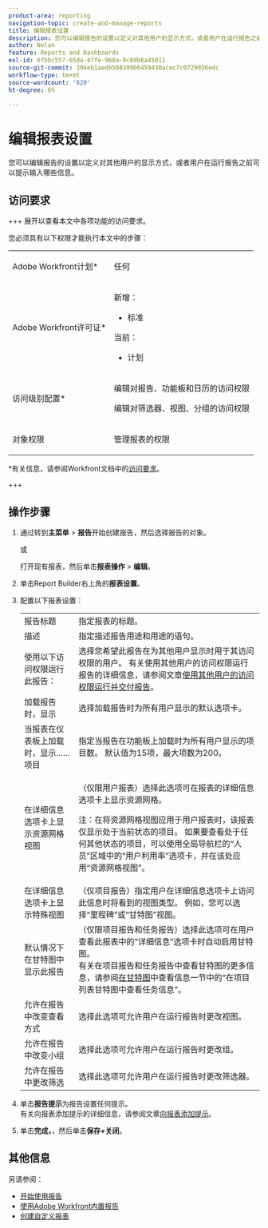 ```yaml
---
product-area: reporting
navigation-topic: create-and-manage-reports
title: 编辑报表设置
description: 您可以编辑报告的设置以定义对其他用户的显示方式，或者用户在运行报告之前可以提示输入哪些信息。
author: Nolan
feature: Reports and Dashboards
exl-id: 6fbbc557-65da-4ffe-968a-9c8db6a45811
source-git-commit: 394eb1aed6508399b6459430acec7c0729036edc
workflow-type: tm+mt
source-wordcount: '620'
ht-degree: 6%

---
```


# 编辑报表设置

<!-- Audited: 11/2024 -->

您可以编辑报告的设置以定义对其他用户的显示方式，或者用户在运行报告之前可以提示输入哪些信息。

## 访问要求

+++ 展开以查看本文中各项功能的访问要求。

您必须具有以下权限才能执行本文中的步骤：

<table style="table-layout:auto"> 
 <col> 
 <col> 
 <tbody> 
  <tr> 
   <td role="rowheader">Adobe Workfront计划*</td> 
   <td> <p>任何</p> </td> 
  </tr> 
  <tr> 
   <td role="rowheader">Adobe Workfront许可证*</td> 
      <td> 
      <p>新增：</p>
         <ul>
         <li><p>标准</p></li>
         </ul>
      <p>当前：</p>
         <ul>
         <li><p>计划</p></li>
         </ul>
   </td> 
  </tr> 
  <tr> 
   <td role="rowheader">访问级别配置*</td> 
   <td> <p>编辑对报告、功能板和日历的访问权限</p> <p>编辑对筛选器、视图、分组的访问权限</p></td> 
  </tr> 
  <tr> 
   <td role="rowheader">对象权限</td> 
   <td> <p>管理报表的权限</p></td> 
  </tr> 
 </tbody> 
</table>

*有关信息，请参阅Workfront文档中的[访问要求](/help/quicksilver/administration-and-setup/add-users/access-levels-and-object-permissions/access-level-requirements-in-documentation.md)。

+++

## 操作步骤

1. 通过转到&#x200B;**主菜单** > **报告**&#x200B;开始创建报告，然后选择报告的对象。

   或

   打开现有报表，然后单击&#x200B;**报表操作** > **编辑**。

1. 单击Report Builder右上角的&#x200B;**报表设置**。
1. 配置以下报表设置：

   <table style="table-layout:auto"> 
    <col> 
    <col> 
    <tbody> 
     <tr> 
      <td role="rowheader">报告标题</td> 
      <td>指定报表的标题。</td> 
     </tr> 
     <tr> 
      <td role="rowheader">描述</td> 
      <td>指定描述报告用途和用途的语句。</td> 
     </tr> 
     <tr> 
      <td role="rowheader">使用以下访问权限运行此报告：</td> 
      <td>选择您希望此报告在为其他用户显示时用于其访问权限的用户。 有关使用其他用户的访问权限运行报告的详细信息，请参阅文章<a href="../../../reports-and-dashboards/reports/creating-and-managing-reports/run-deliver-report-access-rights-another-user.md" class="MCXref xref">使用其他用户的访问权限运行并交付报告</a>。</td> 
     </tr> 
     <tr> 
      <td role="rowheader">加载报告时，显示</td> 
      <td>选择加载报告时为所有用户显示的默认选项卡。</td> 
     </tr> 
     <tr> 
      <td role="rowheader">当报表在仪表板上加载时，显示……项目</td> 
      <td>指定当报告在功能板上加载时为所有用户显示的项目数。 默认值为15项，最大项数为200。</td> 
     </tr> 
     <tr> 
      <td role="rowheader">在详细信息选项卡上显示资源网格视图</td> 
      <td> <p>（仅限用户报表）选择此选项可在报表的详细信息选项卡上显示资源网格。</p> <p>注：在将资源网格视图应用于用户报表时，该报表仅显示处于当前状态的项目。 如果要查看处于任何其他状态的项目，可以使用全局导航栏的“人员”区域中的“用户利用率”选项卡，并在该处应用“资源网格视图”。 <!--
         <MadCap:conditionalText data-mc-conditions="QuicksilverOrClassic.Draft mode">
          For more information about using the Resource Grid, see the article Overview of the Resource Grid . (drafted because this article is drafted also: Article is in draft Feb 1, 2021)
         </MadCap:conditionalText>
        --></p> </td> 
     </tr> 
     <tr> 
      <td role="rowheader">在详细信息选项卡上显示特殊视图</td> 
      <td>（仅项目报告）指定用户在详细信息选项卡上访问此信息时将看到的视图类型。 例如，您可以选择“里程碑”或“甘特图”视图。</td> 
     </tr> 
     <tr> 
      <td role="rowheader">默认情况下在甘特图中显示此报告</td> 
      <td>（仅限项目报告和任务报告）选择此选项可在用户查看此报表中的“详细信息”选项卡时自动启用甘特图。<br>有关在项目报告和任务报告中查看甘特图的更多信息，请参阅<a href="../../../manage-work/gantt-chart/use-the-gantt-chart/view-info-in-gantt.md" class="MCXref xref">在甘特图</a>中查看信息一节中的“在项目列表甘特图中查看任务信息”。</td> 
     </tr> 
     <tr> 
      <td role="rowheader">允许在报告中改变查看方式</td> 
      <td>选择此选项可允许用户在运行报告时更改视图。</td> 
     </tr> 
     <tr> 
      <td role="rowheader">允许在报告中改变小组</td> 
      <td>选择此选项可允许用户在运行报告时更改组。</td> 
     </tr> 
     <tr> 
      <td role="rowheader">允许在报告中更改筛选</td> 
      <td>选择此选项可允许用户在运行报告时更改筛选器。</td> 
     </tr> 
    </tbody> 
   </table>

1. 单击&#x200B;**报告提示**&#x200B;为报告设置任何提示。\
   有关向报表添加提示的详细信息，请参阅文章[向报表添加提示](../../../reports-and-dashboards/reports/creating-and-managing-reports/add-prompt-report.md)。

1. 单击&#x200B;**完成，**，然后单击&#x200B;**保存+关闭**。

## 其他信息

另请参阅：

<!--outdated: * [Basic Report Creation Program for the new Workfront experience](https://one.workfront.com/s/basic-report-creation-program) -->
* [开始使用报告](../../../reports-and-dashboards/reports/reporting/get-started-reports-workfront.md)
* [使用Adobe Workfront内置报告](../../../reports-and-dashboards/reports/using-built-in-reports/use-workfront-built-in-reports.md)
* [创建自定义报表](../../../reports-and-dashboards/reports/creating-and-managing-reports/create-custom-report.md)
